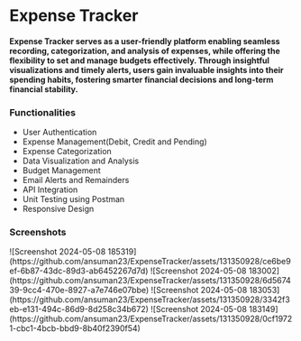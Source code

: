 
<h1>Expense Tracker</h1>
<h4>Expense Tracker serves as a user-friendly platform enabling seamless recording, categorization, and analysis of expenses, while offering the flexibility to set and manage budgets effectively. Through insightful visualizations and timely alerts, users gain invaluable insights into their spending habits, fostering smarter financial decisions and long-term financial stability.</h4>
<h3>Functionalities</h3>
<ul>
  <li>User Authentication</li>
  <li>Expense Management(Debit, Credit and Pending)</li>
  <li>Expense Categorization</li>
  <li>Data Visualization and Analysis</li>
  <li>Budget Management</li>
  <li>Email Alerts and Remainders</li>
  <li>API Integration</li>
  <li>Unit Testing using Postman</li>
  <li>Responsive Design</li>
</ul>
<h3>Screenshots</h3>
![Screenshot 2024-05-08 185319](https://github.com/ansuman23/ExpenseTracker/assets/131350928/ce6be9ef-6b87-43dc-89d3-ab6452267d7d)
![Screenshot 2024-05-08 183002](https://github.com/ansuman23/ExpenseTracker/assets/131350928/6d567439-9cc4-470e-8927-a7e746e07bbe)
![Screenshot 2024-05-08 183053](https://github.com/ansuman23/ExpenseTracker/assets/131350928/3342f3eb-e131-494c-86d9-8d258c34b672)
![Screenshot 2024-05-08 183149](https://github.com/ansuman23/ExpenseTracker/assets/131350928/0cf19721-cbc1-4bcb-bbd9-8b40f2390f54)


